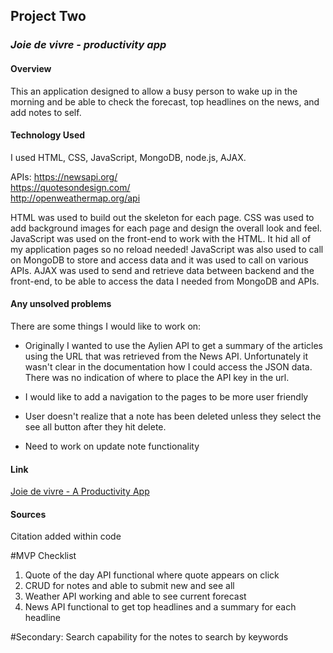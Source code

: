 
## **Project Two**
### *Joie de vivre - productivity app*
#### Overview
This an application designed to allow a busy person to wake up in the morning and be able to check the forecast, top headlines on the news, and add notes to self.


#### Technology Used
I used HTML, CSS, JavaScript, MongoDB, node.js, AJAX.

APIs:
https://newsapi.org/ <br>
https://quotesondesign.com/ <br>
http://openweathermap.org/api <br>


HTML was used to build out the skeleton for each page. CSS was used to add background images for each page and design the overall look and feel. JavaScript was used on the front-end to work with the HTML. It hid all of my application pages so no reload needed! JavaScript was also used to call on MongoDB to store and access data and it was used to call on various APIs. AJAX was used to send and retrieve data between backend and the front-end, to be able to access the data I needed from MongoDB and APIs.


#### Any unsolved problems
There are some things I would like to work on:
  * Originally I wanted to use the Aylien API to get a summary of the articles using the URL that was retrieved from the News API. Unfortunately it wasn't clear in the documentation how I could access the JSON data. There was no indication of where to place the API key in the url.

  * I would like to add a navigation to the pages to be more user friendly

  * User doesn't realize that a note has been deleted unless they select the see all button after they hit delete.

  * Need to work on update note functionality

#### Link
[Joie de vivre - A Productivity App](https://mimiwu02.github.io/ProjectTwo-Frontend/)

#### Sources
Citation added within code


#MVP Checklist

1. Quote of the day API functional where quote appears on click
2. CRUD for notes and able to submit new and see all
3. Weather API working and able to see current forecast
4. News API functional to get top headlines and a summary for each headline

#Secondary:
Search capability for the notes to search by keywords
